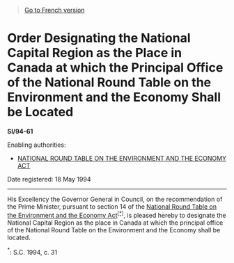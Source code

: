 > [Go to French version](/fr/Règlements/Textes%20réglementaires/94/61.md)

# Order Designating the National Capital Region as the Place in Canada at which the Principal Office of the National Round Table on the Environment and the Economy Shall be Located

**SI/94-61**

Enabling authorities: 
- [NATIONAL ROUND TABLE ON THE ENVIRONMENT AND THE ECONOMY ACT](/en/Acts/Statutes%20of%20Canada/1993/c.%2031.md)

Date registered: 18 May 1994

----------

His Excellency the Governor General in Council, on the recommendation of the Prime Minister, pursuant to section 14 of the [National Round Table on the Environment and the Economy Act](/en/Acts/Statutes%20of%20Canada/1993/c.%2031.md)<sup><a href='#fn_SI-94-61_e_hq_6559'>[*]</a></sup>, is pleased hereby to designate the National Capital Region as the place in Canada at which the principal office of the National Round Table on the Environment and the Economy shall be located.

<a name='fn_SI-94-61_e_hq_6559'><sup>*</sup></a>: S.C. 1994, c. 31<br />


